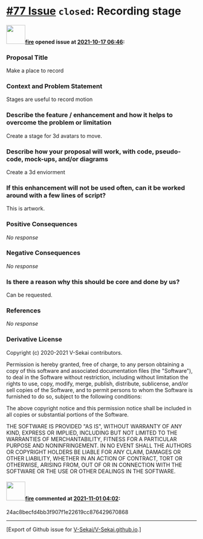 # [\#77 Issue](https://github.com/V-Sekai/V-Sekai.github.io/issues/77) `closed`: Recording stage

#### <img src="https://avatars.githubusercontent.com/u/32321?u=c2e06a3d2b49a467aa907e54aa259516440267cc&v=4" width="50">[fire](https://github.com/fire) opened issue at [2021-10-17 06:46](https://github.com/V-Sekai/V-Sekai.github.io/issues/77):

### Proposal Title

Make a place to record

### Context and Problem Statement

Stages are useful to record motion

### Describe the feature / enhancement and how it helps to overcome the problem or limitation

Create a stage for 3d avatars to move.

### Describe how your proposal will work, with code, pseudo-code, mock-ups, and/or diagrams

Create a 3d enviorment

### If this enhancement will not be used often, can it be worked around with a few lines of script?

This is artwork.

### Positive Consequences

_No response_

### Negative Consequences

_No response_

### Is there a reason why this should be core and done by us?

Can be requested.

### References

_No response_

### Derivative License

Copyright (c) 2020-2021 V-Sekai contributors.

Permission is hereby granted, free of charge, to any person obtaining a copy
of this software and associated documentation files (the "Software"), to deal
in the Software without restriction, including without limitation the rights
to use, copy, modify, merge, publish, distribute, sublicense, and/or sell
copies of the Software, and to permit persons to whom the Software is
furnished to do so, subject to the following conditions:

The above copyright notice and this permission notice shall be included in all
copies or substantial portions of the Software.

THE SOFTWARE IS PROVIDED "AS IS", WITHOUT WARRANTY OF ANY KIND, EXPRESS OR
IMPLIED, INCLUDING BUT NOT LIMITED TO THE WARRANTIES OF MERCHANTABILITY,
FITNESS FOR A PARTICULAR PURPOSE AND NONINFRINGEMENT. IN NO EVENT SHALL THE
AUTHORS OR COPYRIGHT HOLDERS BE LIABLE FOR ANY CLAIM, DAMAGES OR OTHER
LIABILITY, WHETHER IN AN ACTION OF CONTRACT, TORT OR OTHERWISE, ARISING FROM,
OUT OF OR IN CONNECTION WITH THE SOFTWARE OR THE USE OR OTHER DEALINGS IN THE
SOFTWARE.


#### <img src="https://avatars.githubusercontent.com/u/32321?u=c2e06a3d2b49a467aa907e54aa259516440267cc&v=4" width="50">[fire](https://github.com/fire) commented at [2021-11-01 04:02](https://github.com/V-Sekai/V-Sekai.github.io/issues/77#issuecomment-955907519):

24ac8becfd4bb3f907f1e22619cc876429670868


-------------------------------------------------------------------------------



[Export of Github issue for [V-Sekai/V-Sekai.github.io](https://github.com/V-Sekai/V-Sekai.github.io).]
